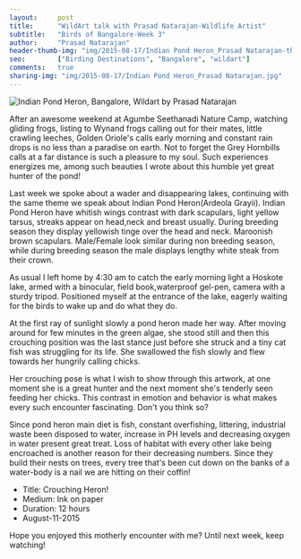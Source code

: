 ```yaml
---
layout:     post
title:      "WildArt talk with Prasad Natarajan-Wildlife Artist"
subtitle:   "Birds of Bangalore-Week 3"
author:     "Prasad Natarajan"
header-thumb-img: "img/2015-08-17/Indian Pond Heron_Prasad Natarajan-thumb.jpg"
seo: 		["Birding Destinations", "Bangalore", "wildart"]
comments:   true
sharing-img: "img/2015-08-17/Indian Pond Heron_Prasad Natarajan.jpg"
---
```



<img src="{{ site.baseurl }}/img/2015-08-17/Indian Pond Heron_Prasad Natarajan.jpg" alt="Indian Pond Heron, Bangalore, Wildart by Prasad Natarajan">

<p>
After an awesome weekend at Agumbe Seethanadi Nature Camp, watching gliding frogs, listing to Wynand frogs calling out for their mates, little crawling leeches, Golden Oriole's calls early morning and constant rain drops is no less than a paradise on earth. Not to forget the Grey Hornbills calls at a far distance is such a pleasure to my soul. Such experiences energizes me, among such beauties I wrote about this humble yet great hunter of the pond!
</p>

<p>
Last week we spoke about a wader and disappearing lakes, continuing with the same theme we speak about Indian Pond Heron(Ardeola Grayii). Indian Pond Heron have whitish wings contrast with dark scapulars, light yellow tarsus, streaks appear on head,neck and breast usually. During breeding season they display yellowish tinge over the head and neck. Maroonish brown scapulars. Male/Female look similar during non breeding season, while during breeding season the male displays lengthy white steak from their crown.  
</p>

<p>
As usual I left home by 4:30 am to catch the early morning light a Hoskote lake, armed with a binocular, field book,waterproof gel-pen, camera with a sturdy tripod. Positioned myself at the entrance of the lake, eagerly waiting for the birds to wake up and do what they do. 
</p>

<p>
At the first ray of sunlight slowly a pond heron made her way. After moving around for few minutes in the green algae, she stood still and then this crouching position was the last stance just before she struck and a tiny cat fish was struggling for its life. She swallowed the fish slowly and flew towards her hungrily calling chicks. 
</p>

<p>
Her crouching pose is what I wish to show through this artwork, at one moment she is a great hunter and the next moment she's tenderly seen feeding her chicks. This contrast in emotion and behavior is what makes every such encounter fascinating. Don't you think so?
</p>

<p>
Since pond heron main diet is fish, constant overfishing, littering, industrial waste been disposed to water, increase in PH levels and decreasing oxygen in water present great treat. Loss of habitat with every other lake being encroached is another reason for their decreasing numbers. Since they build their nests on trees, every tree that's been cut down on the banks of a water-body is a nail we are hitting on their coffin!
</p>

<p>
	<ul>
		 <li>Title: Crouching Heron! </li>
		 <li>Medium: Ink on paper</li>
		 <li>Duration: 12 hours</li>
		 <li>August-11-2015</li>
 	</ul>
</p>

<p>
Hope you enjoyed this motherly encounter with me? Until next week, keep watching! 
</p>
